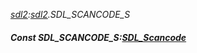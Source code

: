 _[sdl2](../../modules/sdl2/sdl2-module.md):[sdl2](../../modules/sdl2/sdl2-module.md).SDL\_SCANCODE\_S_
##### Const SDL\_SCANCODE\_S:[SDL_Scancode](../../modules/sdl2/sdl2-sdl_scancode.md)
